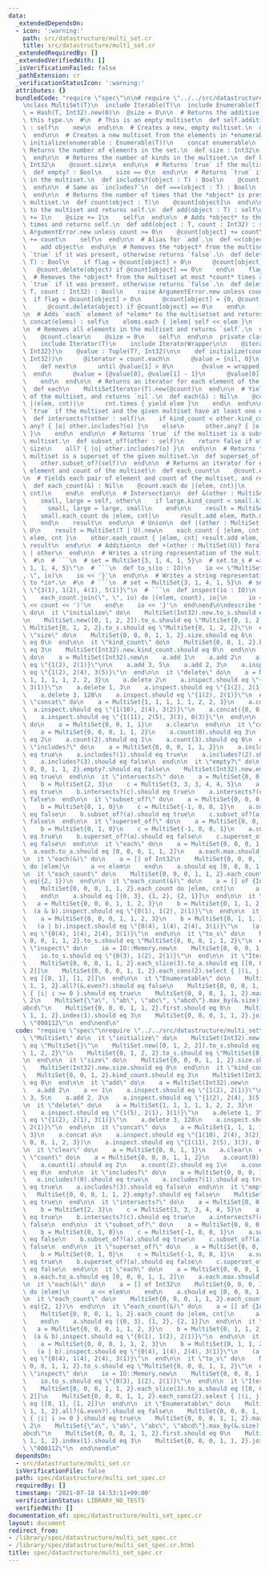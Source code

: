 ```yaml
---
data:
  _extendedDependsOn:
  - icon: ':warning:'
    path: src/datastructure/multi_set.cr
    title: src/datastructure/multi_set.cr
  _extendedRequiredBy: []
  _extendedVerifiedWith: []
  _isVerificationFailed: false
  _pathExtension: cr
  _verificationStatusIcon: ':warning:'
  attributes: {}
  bundledCode: "require \"spec\"\n\n# require \"../../src/datastructure/multi_set\"\
    \nclass MultiSet(T)\n  include Iterable(T)\n  include Enumerable(T)\n\n  @count\
    \ = Hash(T, Int32).new(0)\n  @size = 0\n\n  # Returns the additive identity of\
    \ this type.\n  #\n  # This is an empty multiset\n  def self.additive_identify\
    \ : self\n    new\n  end\n\n  # Creates a new, empty multiset.\n  def initialize\n\
    \  end\n\n  # Creates a new multiset from the elements in *enumerable*.\n  def\
    \ initialize(enumerable : Enumerable(T))\n    concat enumerable\n  end\n\n  #\
    \ Returns the number of elements in the set.\n  def size : Int32\n    @size\n\
    \  end\n\n  # Returns the number of kinds in the multiset.\n  def kind_count :\
    \ Int32\n    @count.size\n  end\n\n  # Returns `true` if the multiset is empty.\n\
    \  def empty? : Bool\n    size == 0\n  end\n\n  # Returns `true` if *object* exists\
    \ in the multiset.\n  def includes?(object : T) : Bool\n    @count[object] > 0\n\
    \  end\n\n  # Same as `includes?`\n  def ===(object : T) : Bool\n    includes?(object)\n\
    \  end\n\n  # Returns the number of times that the *object* is present in the\
    \ multiset.\n  def count(object : T)\n    @count[object]\n  end\n\n  # Adds *object*\
    \ to the multiset and returns self.\n  def add(object : T) : self\n    @count[object]\
    \ += 1\n    @size += 1\n    self\n  end\n\n  # Adds *object* to the multiset *count*\
    \ times and returns self.\n  def add(object : T, count : Int32) : self\n    raise\
    \ ArgumentError.new unless count >= 0\n    @count[object] += count\n    @size\
    \ += count\n    self\n  end\n\n  # Alias for `add`.\n  def <<(object : T) : self\n\
    \    add object\n  end\n\n  # Removes the *object* from the multiset and returns\
    \ `true` if it was present, otherwise returns `false`.\n  def delete(object :\
    \ T) : Bool\n    if flag = @count[object] > 0\n      @count[object] -= 1\n   \
    \   @count.delete(object) if @count[object] == 0\n    end\n    flag\n  end\n\n\
    \  # Removes the *object* from the multiset at most *count* times and returns\
    \ `true` if it was present, otherwise returns `false`.\n  def delete(object :\
    \ T, count : Int32) : Bool\n    raise ArgumentError.new unless count >= 0\n  \
    \  if flag = @count[object] > 0\n      @count[object] = {0, @count[object] - count}.max\n\
    \      @count.delete(object) if @count[object] == 0\n    end\n    flag\n  end\n\
    \n  # Adds `each` element of *elems* to the multisetset and returns self.\n  def\
    \ concat(elems) : self\n    elems.each { |elem| self << elem }\n    self\n  end\n\
    \n  # Removes all elements in the multiset and returns `self`.\n  def clear\n\
    \    @count.clear\n    @size = 0\n    self\n  end\n\n  private class MultiSetIterator(T)\n\
    \    include Iterator(T)\n    include IteratorWrapper\n\n    @iterator : Iterator({T,\
    \ Int32})\n    @value : Tuple(T?, Int32)\n\n    def initialize(count : Hash(T,\
    \ Int32))\n      @iterator = count.each\n      @value = {nil, 0}\n    end\n\n\
    \    def next\n      until @value[1] > 0\n        @value = wrapped_next\n    \
    \  end\n      @value = {@value[0], @value[1] - 1}\n      @value[0].not_nil!\n\
    \    end\n  end\n\n  # Returns an iterator for each element of the multiset.\n\
    \  def each\n    MultiSetIterator(T).new(@count)\n  end\n\n  # Yields each element\
    \ of the multiset, and returns `nil`.\n  def each(&) : Nil\n    @count.each do\
    \ |(elem, cnt)|\n      cnt.times { yield elem }\n    end\n  end\n\n  # Returns\
    \ `true` if the multiset and the given multiset have at least one element in common.\n\
    \  def intersects?(other : self)\n    if kind_count < other.kind_count\n     \
    \ any? { |o| other.includes?(o) }\n    else\n      other.any? { |o| includes?(o)\
    \ }\n    end\n  end\n\n  # Returns `true` if the multiset is a subset of the given\
    \ multiset.\n  def subset_of?(other : self)\n    return false if other.size <\
    \ size\n    all? { |o| other.includes?(o) }\n  end\n\n  # Returns true if the\
    \ multiset is a superset of the given multiset.\n  def superset_of?(other : self)\n\
    \    other.subset_of?(self)\n  end\n\n  # Returns an iterator for each tuple of\
    \ element and count of the multiset\n  def each_count\n    @count.each\n  end\n\
    \n  # Yields each pair of element and count of the multiset, and returns `nil`.\n\
    \  def each_count(&) : Nil\n    @count.each do |(elem, cnt)|\n      yield(elem,\
    \ cnt)\n    end\n  end\n\n  # Intersection\n  def &(other : MultiSet(T)) : self\n\
    \    small, large = self, other\n    if large.kind_count < small.kind_count\n\
    \      small, large = large, small\n    end\n\n    result = MultiSet(T).new\n\
    \    small.each_count do |elem, cnt|\n      result.add elem, Math.min(cnt, large.count(elem))\n\
    \    end\n    result\n  end\n\n  # Union\n  def |(other : MultiSet(U)) forall\
    \ U\n    result = MultiSet(T | U).new\n    each_count { |elem, cnt| result.add\
    \ elem, cnt }\n    other.each_count { |elem, cnt| result.add elem, cnt }\n   \
    \ result\n  end\n\n  # Addition\n  def +(other : MultiSet(U)) forall U\n    self\
    \ | other\n  end\n\n  # Writes a string representation of the multiset to *io*.\n\
    \  #\n  # ```\n  # set = MultiSet{3, 1, 4, 1, 5}\n  # set.to_s # => \"MultiSet{3,\
    \ 1, 1, 4, 5}\"\n  # ```\n  def to_s(io : IO)\n    io << \"MultiSet{\"\n    each.join(\"\
    , \", io)\n    io << '}'\n  end\n\n  # Writes a string representation of the multiset\
    \ to *io*.\n  #\n  # ```\n  # set = MultiSet{3, 1, 4, 1, 5}\n  # set.to_s # =>\
    \ \"{3(1), 1(2), 4(1), 5(1)}\"\n  # ```\n  def inspect(io : IO)\n    io << '{'\n\
    \    each_count.join(\", \", io) do |(elem, count), io|\n      io << elem << '('\
    \ << count << ')'\n    end\n    io << '}'\n  end\nend\n\ndescribe \"MultiSet\"\
    \ do\n  it \"initialize\" do\n    MultiSet(Int32).new.to_s.should eq \"MultiSet{}\"\
    \n    MultiSet.new([0, 1, 2, 2]).to_s.should eq \"MultiSet{0, 1, 2, 2}\"\n   \
    \ MultiSet{0, 1, 2, 2}.to_s.should eq \"MultiSet{0, 1, 2, 2}\"\n  end\n\n  it\
    \ \"size\" do\n    MultiSet{0, 0, 0, 1, 1, 2}.size.should eq 6\n    MultiSet(Int32).new.size.should\
    \ eq 0\n  end\n\n  it \"kind_count\" do\n    MultiSet{0, 0, 1, 2}.kind_count.should\
    \ eq 3\n    MultiSet(Int32).new.kind_count.should eq 0\n  end\n\n  it \"add\"\
    \ do\n    a = MultiSet(Int32).new\n    a.add 1\n    a.add 2\n    a << 1\n    a.inspect.should\
    \ eq \"{1(2), 2(1)}\"\n\n    a.add 3, 5\n    a.add 2, 3\n    a.inspect.should\
    \ eq \"{1(2), 2(4), 3(5)}\"\n  end\n\n  it \"delete\" do\n    a = MultiSet{1,\
    \ 1, 1, 1, 1, 2, 2, 3}\n    a.delete 2\n    a.inspect.should eq \"{1(5), 2(1),\
    \ 3(1)}\"\n    a.delete 1, 3\n    a.inspect.should eq \"{1(2), 2(1), 3(1)}\"\n\
    \    a.delete 3, 128\n    a.inspect.should eq \"{1(2), 2(1)}\"\n  end\n\n  it\
    \ \"concat\" do\n    a = MultiSet{1, 1, 1, 1, 1, 2, 2, 3}\n    a.concat a\n  \
    \  a.inspect.should eq \"{1(10), 2(4), 3(2)}\"\n    a.concat({0, 0, 0, 1, 2, 3})\n\
    \    a.inspect.should eq \"{1(11), 2(5), 3(3), 0(3)}\"\n  end\n\n  it \"clear\"\
    \ do\n    a = MultiSet{0, 0, 1, 1}\n    a.clear\n  end\n\n  it \"count\" do\n\
    \    a = MultiSet{0, 0, 0, 1, 1, 2}\n    a.count(0).should eq 3\n    a.count(1).should\
    \ eq 2\n    a.count(2).should eq 1\n    a.count(3).should eq 0\n  end\n\n  it\
    \ \"includes?\" do\n    a = MultiSet{0, 0, 0, 1, 1, 2}\n    a.includes?(0).should\
    \ eq true\n    a.includes?(1).should eq true\n    a.includes?(2).should eq true\n\
    \    a.includes?(3).should eq false\n  end\n\n  it \"empty?\" do\n    MultiSet{0,\
    \ 0, 0, 1, 1, 2}.empty?.should eq false\n    MultiSet(Int32).new.empty?.should\
    \ eq true\n  end\n\n  it \"intersects?\" do\n    a = MultiSet{0, 0, 0, 1, 1, 2}\n\
    \    b = MultiSet{2, 3}\n    c = MultiSet{3, 3, 3, 4, 4, 5}\n    a.intersects?(b).should\
    \ eq true\n    b.intersects?(c).should eq true\n    a.intersects?(c).should eq\
    \ false\n  end\n\n  it \"subset_of?\" do\n    a = MultiSet{0, 0, 0, 1, 1, 2}\n\
    \    b = MultiSet{0, 1, 0}\n    c = MultiSet{-1, 0, 0, 1}\n    a.subset_of?(b).should\
    \ eq false\n    b.subset_of?(a).should eq true\n    c.subset_of?(a).should eq\
    \ false\n  end\n\n  it \"superset_of?\" do\n    a = MultiSet{0, 0, 0, 1, 1, 2}\n\
    \    b = MultiSet{0, 1, 0}\n    c = MultiSet{-1, 0, 0, 1}\n    a.superset_of?(b).should\
    \ eq true\n    b.superset_of?(a).should eq false\n    c.superset_of?(a).should\
    \ eq false\n  end\n\n  it \"each\" do\n    a = MultiSet{0, 0, 0, 1, 1, 2}\n  \
    \  a.each.to_a.should eq [0, 0, 0, 1, 1, 2]\n    a.each.max.should eq 2\n  end\n\
    \n  it \"each(&)\" do\n    a = [] of Int32\n    MultiSet{0, 0, 0, 1, 1, 2}.each\
    \ do |elem|\n      a << elem\n    end\n    a.should eq [0, 0, 0, 1, 1, 2]\n  end\n\
    \n  it \"each_count\" do\n    MultiSet{0, 0, 0, 1, 1, 2}.each_count.max.should\
    \ eq({2, 1})\n  end\n\n  it \"each_count(&)\" do\n    a = [] of {Int32, Int32}\n\
    \    MultiSet{0, 0, 0, 1, 1, 2}.each_count do |elem, cnt|\n      a << {elem, cnt}\n\
    \    end\n    a.should eq [{0, 3}, {1, 2}, {2, 1}]\n  end\n\n  it \"&\" do\n \
    \   a = MultiSet{0, 0, 0, 1, 1, 2, 3}\n    b = MultiSet{0, 1, 1, 2, 2, 2}\n  \
    \  (a & b).inspect.should eq \"{0(1), 1(2), 2(1)}\"\n  end\n\n  it \"|\" do\n\
    \    a = MultiSet{0, 0, 0, 1, 1, 2, 3}\n    b = MultiSet{0, 1, 1, 2, 2, 2}\n \
    \   (a | b).inspect.should eq \"{0(4), 1(4), 2(4), 3(1)}\"\n    (a + b).inspect.should\
    \ eq \"{0(4), 1(4), 2(4), 3(1)}\"\n  end\n\n  it \"to_s\" do\n    MultiSet{0,\
    \ 0, 0, 1, 1, 2}.to_s.should eq \"MultiSet{0, 0, 0, 1, 1, 2}\"\n  end\n\n  it\
    \ \"inspect\" do\n    io = IO::Memory.new\n    MultiSet{0, 0, 0, 1, 1, 2}.inspect(io)\n\
    \    io.to_s.should eq \"{0(3), 1(2), 2(1)}\"\n  end\n\n  it \"Iterable\" do\n\
    \    MultiSet{0, 0, 0, 1, 1, 2}.each_slice(3).to_a.should eq [[0, 0, 0], [1, 1,\
    \ 2]]\n    MultiSet{0, 0, 0, 1, 1, 2}.each_cons(2).select { |(i, j)| i != j }.to_a.should\
    \ eq [[0, 1], [1, 2]]\n  end\n\n  it \"Enumeratable\" do\n    MultiSet{0, 0, 0,\
    \ 1, 1, 2}.all?(&.even?).should eq false\n    MultiSet{0, 0, 0, 1, 1, 2}.all?\
    \ { |i| i >= 0 }.should eq true\n    MultiSet{0, 0, 0, 1, 1, 2}.max.should eq\
    \ 2\n    MultiSet{\"a\", \"ab\", \"abc\", \"abcd\"}.max_by(&.size).should eq \"\
    abcd\"\n    MultiSet{0, 0, 0, 1, 1, 2}.first.should eq 0\n    MultiSet{0, 0, 0,\
    \ 1, 1, 2}.index(1).should eq 3\n    MultiSet{0, 0, 0, 1, 1, 2}.join.should eq\
    \ \"000112\"\n  end\nend\n"
  code: "require \"spec\"\nrequire \"../../src/datastructure/multi_set\"\n\ndescribe\
    \ \"MultiSet\" do\n  it \"initialize\" do\n    MultiSet(Int32).new.to_s.should\
    \ eq \"MultiSet{}\"\n    MultiSet.new([0, 1, 2, 2]).to_s.should eq \"MultiSet{0,\
    \ 1, 2, 2}\"\n    MultiSet{0, 1, 2, 2}.to_s.should eq \"MultiSet{0, 1, 2, 2}\"\
    \n  end\n\n  it \"size\" do\n    MultiSet{0, 0, 0, 1, 1, 2}.size.should eq 6\n\
    \    MultiSet(Int32).new.size.should eq 0\n  end\n\n  it \"kind_count\" do\n \
    \   MultiSet{0, 0, 1, 2}.kind_count.should eq 3\n    MultiSet(Int32).new.kind_count.should\
    \ eq 0\n  end\n\n  it \"add\" do\n    a = MultiSet(Int32).new\n    a.add 1\n \
    \   a.add 2\n    a << 1\n    a.inspect.should eq \"{1(2), 2(1)}\"\n\n    a.add\
    \ 3, 5\n    a.add 2, 3\n    a.inspect.should eq \"{1(2), 2(4), 3(5)}\"\n  end\n\
    \n  it \"delete\" do\n    a = MultiSet{1, 1, 1, 1, 1, 2, 2, 3}\n    a.delete 2\n\
    \    a.inspect.should eq \"{1(5), 2(1), 3(1)}\"\n    a.delete 1, 3\n    a.inspect.should\
    \ eq \"{1(2), 2(1), 3(1)}\"\n    a.delete 3, 128\n    a.inspect.should eq \"{1(2),\
    \ 2(1)}\"\n  end\n\n  it \"concat\" do\n    a = MultiSet{1, 1, 1, 1, 1, 2, 2,\
    \ 3}\n    a.concat a\n    a.inspect.should eq \"{1(10), 2(4), 3(2)}\"\n    a.concat({0,\
    \ 0, 0, 1, 2, 3})\n    a.inspect.should eq \"{1(11), 2(5), 3(3), 0(3)}\"\n  end\n\
    \n  it \"clear\" do\n    a = MultiSet{0, 0, 1, 1}\n    a.clear\n  end\n\n  it\
    \ \"count\" do\n    a = MultiSet{0, 0, 0, 1, 1, 2}\n    a.count(0).should eq 3\n\
    \    a.count(1).should eq 2\n    a.count(2).should eq 1\n    a.count(3).should\
    \ eq 0\n  end\n\n  it \"includes?\" do\n    a = MultiSet{0, 0, 0, 1, 1, 2}\n \
    \   a.includes?(0).should eq true\n    a.includes?(1).should eq true\n    a.includes?(2).should\
    \ eq true\n    a.includes?(3).should eq false\n  end\n\n  it \"empty?\" do\n \
    \   MultiSet{0, 0, 0, 1, 1, 2}.empty?.should eq false\n    MultiSet(Int32).new.empty?.should\
    \ eq true\n  end\n\n  it \"intersects?\" do\n    a = MultiSet{0, 0, 0, 1, 1, 2}\n\
    \    b = MultiSet{2, 3}\n    c = MultiSet{3, 3, 3, 4, 4, 5}\n    a.intersects?(b).should\
    \ eq true\n    b.intersects?(c).should eq true\n    a.intersects?(c).should eq\
    \ false\n  end\n\n  it \"subset_of?\" do\n    a = MultiSet{0, 0, 0, 1, 1, 2}\n\
    \    b = MultiSet{0, 1, 0}\n    c = MultiSet{-1, 0, 0, 1}\n    a.subset_of?(b).should\
    \ eq false\n    b.subset_of?(a).should eq true\n    c.subset_of?(a).should eq\
    \ false\n  end\n\n  it \"superset_of?\" do\n    a = MultiSet{0, 0, 0, 1, 1, 2}\n\
    \    b = MultiSet{0, 1, 0}\n    c = MultiSet{-1, 0, 0, 1}\n    a.superset_of?(b).should\
    \ eq true\n    b.superset_of?(a).should eq false\n    c.superset_of?(a).should\
    \ eq false\n  end\n\n  it \"each\" do\n    a = MultiSet{0, 0, 0, 1, 1, 2}\n  \
    \  a.each.to_a.should eq [0, 0, 0, 1, 1, 2]\n    a.each.max.should eq 2\n  end\n\
    \n  it \"each(&)\" do\n    a = [] of Int32\n    MultiSet{0, 0, 0, 1, 1, 2}.each\
    \ do |elem|\n      a << elem\n    end\n    a.should eq [0, 0, 0, 1, 1, 2]\n  end\n\
    \n  it \"each_count\" do\n    MultiSet{0, 0, 0, 1, 1, 2}.each_count.max.should\
    \ eq({2, 1})\n  end\n\n  it \"each_count(&)\" do\n    a = [] of {Int32, Int32}\n\
    \    MultiSet{0, 0, 0, 1, 1, 2}.each_count do |elem, cnt|\n      a << {elem, cnt}\n\
    \    end\n    a.should eq [{0, 3}, {1, 2}, {2, 1}]\n  end\n\n  it \"&\" do\n \
    \   a = MultiSet{0, 0, 0, 1, 1, 2, 3}\n    b = MultiSet{0, 1, 1, 2, 2, 2}\n  \
    \  (a & b).inspect.should eq \"{0(1), 1(2), 2(1)}\"\n  end\n\n  it \"|\" do\n\
    \    a = MultiSet{0, 0, 0, 1, 1, 2, 3}\n    b = MultiSet{0, 1, 1, 2, 2, 2}\n \
    \   (a | b).inspect.should eq \"{0(4), 1(4), 2(4), 3(1)}\"\n    (a + b).inspect.should\
    \ eq \"{0(4), 1(4), 2(4), 3(1)}\"\n  end\n\n  it \"to_s\" do\n    MultiSet{0,\
    \ 0, 0, 1, 1, 2}.to_s.should eq \"MultiSet{0, 0, 0, 1, 1, 2}\"\n  end\n\n  it\
    \ \"inspect\" do\n    io = IO::Memory.new\n    MultiSet{0, 0, 0, 1, 1, 2}.inspect(io)\n\
    \    io.to_s.should eq \"{0(3), 1(2), 2(1)}\"\n  end\n\n  it \"Iterable\" do\n\
    \    MultiSet{0, 0, 0, 1, 1, 2}.each_slice(3).to_a.should eq [[0, 0, 0], [1, 1,\
    \ 2]]\n    MultiSet{0, 0, 0, 1, 1, 2}.each_cons(2).select { |(i, j)| i != j }.to_a.should\
    \ eq [[0, 1], [1, 2]]\n  end\n\n  it \"Enumeratable\" do\n    MultiSet{0, 0, 0,\
    \ 1, 1, 2}.all?(&.even?).should eq false\n    MultiSet{0, 0, 0, 1, 1, 2}.all?\
    \ { |i| i >= 0 }.should eq true\n    MultiSet{0, 0, 0, 1, 1, 2}.max.should eq\
    \ 2\n    MultiSet{\"a\", \"ab\", \"abc\", \"abcd\"}.max_by(&.size).should eq \"\
    abcd\"\n    MultiSet{0, 0, 0, 1, 1, 2}.first.should eq 0\n    MultiSet{0, 0, 0,\
    \ 1, 1, 2}.index(1).should eq 3\n    MultiSet{0, 0, 0, 1, 1, 2}.join.should eq\
    \ \"000112\"\n  end\nend\n"
  dependsOn:
  - src/datastructure/multi_set.cr
  isVerificationFile: false
  path: spec/datastructure/multi_set_spec.cr
  requiredBy: []
  timestamp: '2021-07-18 14:53:11+09:00'
  verificationStatus: LIBRARY_NO_TESTS
  verifiedWith: []
documentation_of: spec/datastructure/multi_set_spec.cr
layout: document
redirect_from:
- /library/spec/datastructure/multi_set_spec.cr
- /library/spec/datastructure/multi_set_spec.cr.html
title: spec/datastructure/multi_set_spec.cr
---
```

